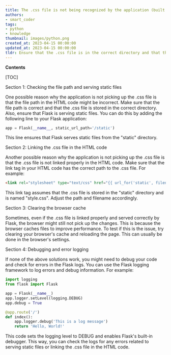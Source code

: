 ```yaml
---
title: The .css file is not being recognized by the application (built with flask/python)
authors:
- smart_coder
tags:
- python
- knowledge
thumbnail: images/python.png
created_at: 2023-04-15 00:00:00
updated_at: 2023-04-15 00:00:00
tldr: Ensure that the .css file is in the correct directory and that the static folder is properly defined in your Flask app.
---
```


**Contents**

[TOC]

Section 1: Checking the file path and serving static files

One possible reason why the application is not picking up the .css file is that the file path in the HTML code might be incorrect. Make sure that the file path is correct and that the .css file is stored in the correct directory. Also, ensure that Flask is serving static files. You can do this by adding the following line to your Flask application:

```python
app = Flask(__name__, static_url_path='/static')
```

This line ensures that Flask serves static files from the "static" directory.

Section 2: Linking the .css file in the HTML code

Another possible reason why the application is not picking up the .css file is that the .css file is not linked properly in the HTML code. Make sure that the link tag in your HTML code has the correct path to the .css file. For example:

```html
<link rel="stylesheet" type="text/css" href="{{ url_for('static', filename='style.css') }}">
```

This link tag assumes that the .css file is stored in the "static" directory and is named "style.css". Adjust the path and filename accordingly.

Section 3: Clearing the browser cache

Sometimes, even if the .css file is linked properly and served correctly by Flask, the browser might still not pick up the changes. This is because the browser caches files to improve performance. To test if this is the issue, try clearing your browser's cache and reloading the page. This can usually be done in the browser's settings.

Section 4: Debugging and error logging

If none of the above solutions work, you might need to debug your code and check for errors in the Flask logs. You can use the Flask logging framework to log errors and debug information. For example:

```python
import logging
from flask import Flask

app = Flask(__name__)
app.logger.setLevel(logging.DEBUG)
app.debug = True

@app.route('/')
def index():
    app.logger.debug('This is a log message')
    return 'Hello, World!'
```

This code sets the logging level to DEBUG and enables Flask's built-in debugger. This way, you can check the logs for any errors related to serving static files or linking the .css file in the HTML code.
